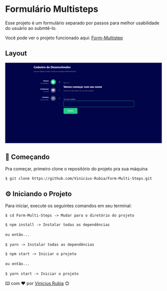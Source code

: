 # Formulário Multisteps

Esse projeto é um formulário separado por passos para melhor usabilidade do usuário ao submtê-lo.


Você pode ver o projeto funcionado aqui: [Form-Multistep](https://form-multisteps-dev.vercel.app/)

## Layout

![layout](./layout.png)


## 🚀 Começando

Pra começar, primeiro clone o repositório do projeto pra sua máquina

```
$ git clone https://github.com/Vinicius-Rubia/Form-Multi-Steps.git
```

## ⚙️ Iniciando o Projeto

Para iniciar, execute os seguintes comandos em seu terminal:

```
$ cd Form-Multi-Steps -> Mudar para o diretório do projeto
```

```
$ npm install -> Instalar todas as dependências

ou então...

$ yarn -> Instalar todas as dependências
```

```
$ npm start -> Iniciar o projeto

ou então...

$ yarn start -> Iniciar o projeto
```

⌨️ com ❤️ por [Vinicius Rubia](https://github.com/Vinicius-Rubia) 😊
